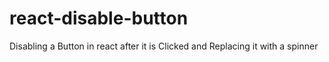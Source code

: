 # react-disable-button
Disabling a Button in react after it is Clicked and Replacing it with a spinner
